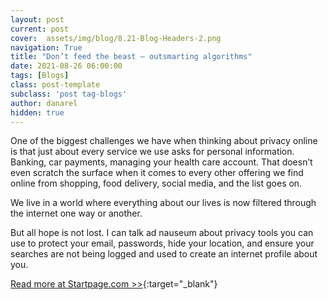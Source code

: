 ```yaml
---
layout: post
current: post
cover:  assets/img/blog/8.21-Blog-Headers-2.png
navigation: True
title: "Don’t feed the beast – outsmarting algorithms"
date: 2021-08-26 06:00:00
tags: [Blogs]
class: post-template
subclass: 'post tag-blogs'
author: danarel
hidden: true
---
```


One of the biggest challenges we have when thinking about privacy online is that just about every service we use asks for personal information. Banking, car payments, managing your health care account. That doesn’t even scratch the surface when it comes to every other offering we find online from shopping, food delivery, social media, and the list goes on.

We live in a world where everything about our lives is now filtered through the internet one way or another.

But all hope is not lost. I can talk ad nauseum about privacy tools you can use to protect your email, passwords, hide your location, and ensure your searches are not being logged and used to create an internet profile about you.

[Read more at Startpage.com >>](https://www.startpage.com/privacy-please/privacy-advocate-articles/dont-feed-the-beast-outsmarting-algorithms){:target="_blank"}